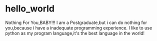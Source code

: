 # hello_world
Nothing For You,BABY!!!
I am a Postgraduate,but i can do nothing for you,because i have a inadequate programming experience.
I like to use python as my program language,it's the best language in the world!
